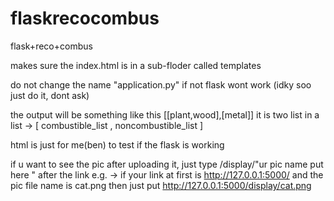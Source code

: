# flaskrecocombus
flask+reco+combus


makes sure the index.html is in a sub-floder called templates

do not change the name "application.py" if not flask wont work (idky soo just do it, dont ask)


the output will be something like this [[plant,wood],[metal]]
it is two list in a list -> [ combustible_list , noncombustible_list ]


html is just for me(ben) to test if the flask is working

if u want to see the pic after uploading it, just type /display/"ur pic name put here " after the link 
e.g. -> if your link at first is http://127.0.0.1:5000/ and the pic file name is cat.png then just put http://127.0.0.1:5000/display/cat.png


